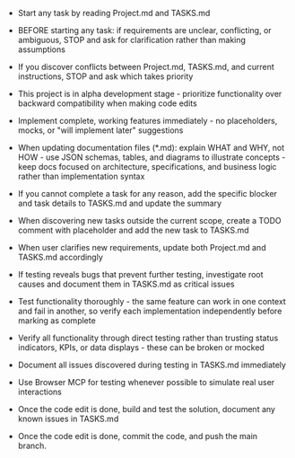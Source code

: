 * Start any task by reading Project.md and TASKS.md
* BEFORE starting any task: if requirements are unclear, conflicting, or ambiguous, STOP and ask for clarification rather than making assumptions
* If you discover conflicts between Project.md, TASKS.md, and current instructions, STOP and ask which takes priority
* This project is in alpha development stage - prioritize functionality over backward compatibility when making code edits
* Implement complete, working features immediately - no placeholders, mocks, or "will implement later" suggestions
* When updating documentation files (*.md): explain WHAT and WHY, not HOW - use JSON schemas, tables, and diagrams to illustrate concepts - keep docs focused on architecture, specifications, and business logic rather than implementation syntax
* If you cannot complete a task for any reason, add the specific blocker and task details to TASKS.md and update the summary
* When discovering new tasks outside the current scope, create a TODO comment with placeholder and add the new task to TASKS.md
* When user clarifies new requirements, update both Project.md and TASKS.md accordingly

* If testing reveals bugs that prevent further testing, investigate root causes and document them in TASKS.md as critical issues
* Test functionality thoroughly - the same feature can work in one context and fail in another, so verify each implementation independently before marking as complete
* Verify all functionality through direct testing rather than trusting status indicators, KPIs, or data displays - these can be broken or mocked
* Document all issues discovered during testing in TASKS.md immediately
* Use Browser MCP for testing whenever possible to simulate real user interactions

* Once the code edit is done, build and test the solution, document any known issues in TASKS.md
* Once the code edit is done, commit the code, and push the main branch.
